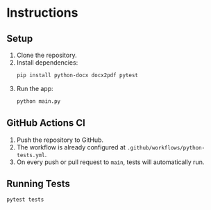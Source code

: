 # Instructions

## Setup
1. Clone the repository.
2. Install dependencies:
   ```bash
   pip install python-docx docx2pdf pytest
   ```
3. Run the app:
   ```bash
   python main.py
   ```

## GitHub Actions CI
1. Push the repository to GitHub.
2. The workflow is already configured at `.github/workflows/python-tests.yml`.
3. On every push or pull request to `main`, tests will automatically run.

## Running Tests
```bash
pytest tests
```
